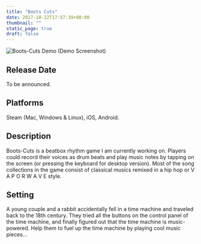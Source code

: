 ```yaml
---
title: "Boots Cuts"
date: 2017-10-22T17:57:39+08:00
thumbnail: ""
static_page: true
draft: false
---
```

![Boots-Cuts Demo](/boots-cuts/boots-cuts-demo.png)
(Demo Screenshot)

## Release Date
To be announced.

## Platforms
Steam (Mac, Windows & Linux), iOS, Android.

## Description
Boots-Cuts is a beatbox rhythm game I am currently working on. Players could record their voices as drum beats and play music notes by tapping on the screen (or pressing the keyboard for desktop version). Most of the song collections in the game consist of classical musics remixed in a hip hop or V A P O R W A V E style.

## Setting
A young couple and a rabbit accidentally fell in a time machine and traveled back to the 18th century. They tried all the buttons on the control panel of the time machine, and finally figured out that the time machine is music-powered. Help them to fuel up the time machine by playing cool music pieces...